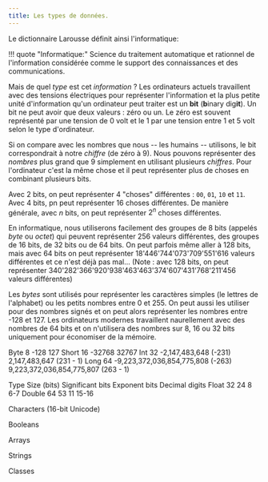 ```yaml
---
title: Les types de données.
---
```


Le dictionnaire Larousse définit ainsi l'informatique:

!!! quote "Informatique:"
    Science du traitement automatique et rationnel de l'information considérée comme le support des connaissances et des communications.

Mais de quel _type_ est cet _information_ ? Les ordinateurs actuels travaillent avec des tensions électriques pour représenter
l'information et la plus petite unité d'information qu'un ordinateur peut traiter est un **bit** (**b**inary dig**it**). Un bit
ne peut avoir que deux valeurs : zéro ou un. Le zéro est souvent représenté par une tension de 0 volt et le 1 par une tension entre
1 et 5 volt selon le type d'ordinateur.

Si on compare avec les nombres que nous -- les humains -- utilisons, le bit correspondrait à notre _chiffre_ (de zéro à 9).
Nous pouvons représenter des _nombres_ plus grand que 9 simplement en utilisant plusieurs _chiffres_. Pour l'ordinateur c'est
la même chose et il peut représenter plus de choses en combinant plusieurs bits.

Avec 2 bits, on peut représenter 4 "choses" différentes : `00`, `01`, `10` et `11`. Avec 4 bits, pn peut représenter 16 choses
différentes. De manière générale, avec $n$ bits, on peut représenter $2^n$ choses différentes.

En informatique, nous utiliserons facilement des groupes de 8 bits (appelés _byte_ ou _octet_) qui peuvent représenter 256 valeurs différentes,
des groupes de 16 bits, de 32 bits ou de 64 bits. On peut parfois même aller à 128 bits, mais avec 64 bits on peut
représenter 18'446'744'073'709'551'616 valeurs différentes et ce n'est déjà pas mal... (Note : avec 128 bits, on peut représenter 340'282'366'920'938'463'463'374'607'431'768'211'456 valeurs différentes)

Les _bytes_ sont utilisés pour représenter les caractères simples (le lettres de l'alphabet) ou les petits nombres entre 0 et 255.
On peut aussi les utiliser pour des nombres signés et on peut alors représenter les nombres entre -128 et 127.
Les ordinateurs modernes travaillent naurellement avec des nombres de 64 bits et on n'utilisera des nombres sur 8, 16 ou 32 bits
uniquement pour économiser de la mémoire.




Byte	8	-128	127
Short	16	-32768	32767
Int	32	-2,147,483,648 (-231)	2,147,483,647 (231 - 1)
Long	64	-9,223,372,036,854,775,808 (-263)	9,223,372,036,854,775,807 (263 - 1)

Type	Size (bits)	Significant bits	Exponent bits	Decimal digits
Float	32	24	8	6-7
Double	64	53	11	15-16

Characters (16-bit Unicode)

Booleans

Arrays

Strings

Classes